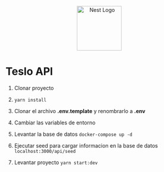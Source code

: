 <p align="center">
  <a href="http://nestjs.com/" target="blank"><img src="https://nestjs.com/img/logo-small.svg" width="120" alt="Nest Logo" /></a>
</p>

# Teslo API

1. Clonar proyecto

2. ``` yarn install ```

3. Clonar el archivo __.env.template__ y renombrarlo a __.env__

4. Cambiar las variables de entorno

5. Levantar la base de datos ``` docker-compose up -d ```

6. Ejecutar seed para cargar informacion en la base de datos
``` localhost:3000/api/seed ```

7. Levantar proyecto  ``` yarn start:dev ```